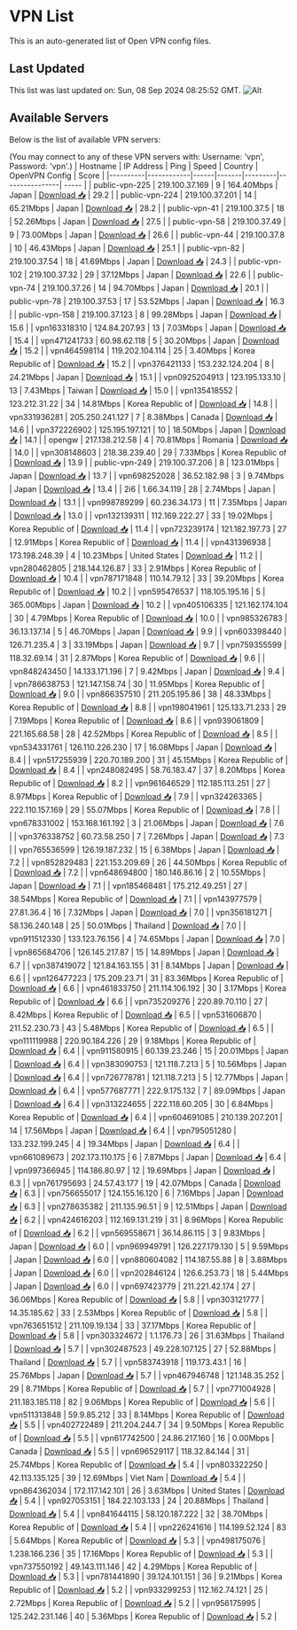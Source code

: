 # VPN List

This is an auto-generated list of Open VPN config files.

## Last Updated

This list was last updated on: Sun, 08 Sep 2024 08:25:52 GMT.
![Alt](https://repobeats.axiom.co/api/embed/186b98318ef1479477931607c1ad7d823f12451f.svg "Repobeats analytics image")

## Available Servers

Below is the list of available VPN servers:

(You may connect to any of these VPN servers with: Username: 'vpn', Password: 'vpn'.)
| Hostname | IP Address | Ping | Speed | Country | OpenVPN Config | Score |
|----------|------------|------|-------|---------|----------------| ----- |
| public-vpn-225 | 219.100.37.169 | 9 | 164.40Mbps | Japan | [Download 📥](./configs/server_0_JP.ovpn) | 29.2 |
| public-vpn-224 | 219.100.37.201 | 14 | 65.21Mbps | Japan | [Download 📥](./configs/server_1_JP.ovpn) | 28.2 |
| public-vpn-41 | 219.100.37.5 | 18 | 52.26Mbps | Japan | [Download 📥](./configs/server_2_JP.ovpn) | 27.5 |
| public-vpn-58 | 219.100.37.49 | 9 | 73.00Mbps | Japan | [Download 📥](./configs/server_3_JP.ovpn) | 26.6 |
| public-vpn-44 | 219.100.37.8 | 10 | 46.43Mbps | Japan | [Download 📥](./configs/server_4_JP.ovpn) | 25.1 |
| public-vpn-82 | 219.100.37.54 | 18 | 41.69Mbps | Japan | [Download 📥](./configs/server_5_JP.ovpn) | 24.3 |
| public-vpn-102 | 219.100.37.32 | 29 | 37.12Mbps | Japan | [Download 📥](./configs/server_6_JP.ovpn) | 22.6 |
| public-vpn-74 | 219.100.37.26 | 14 | 94.70Mbps | Japan | [Download 📥](./configs/server_7_JP.ovpn) | 20.1 |
| public-vpn-78 | 219.100.37.53 | 17 | 53.52Mbps | Japan | [Download 📥](./configs/server_8_JP.ovpn) | 16.3 |
| public-vpn-158 | 219.100.37.123 | 8 | 99.28Mbps | Japan | [Download 📥](./configs/server_9_JP.ovpn) | 15.6 |
| vpn163318310 | 124.84.207.93 | 13 | 7.03Mbps | Japan | [Download 📥](./configs/server_10_JP.ovpn) | 15.4 |
| vpn471241733 | 60.98.62.118 | 5 | 30.20Mbps | Japan | [Download 📥](./configs/server_11_JP.ovpn) | 15.2 |
| vpn464598114 | 119.202.104.114 | 25 | 3.40Mbps | Korea Republic of | [Download 📥](./configs/server_12_KR.ovpn) | 15.2 |
| vpn376421133 | 153.232.124.204 | 8 | 24.21Mbps | Japan | [Download 📥](./configs/server_13_JP.ovpn) | 15.1 |
| vpn0925204913 | 123.195.133.10 | 13 | 7.43Mbps | Taiwan | [Download 📥](./configs/server_14_TW.ovpn) | 15.0 |
| vpn135418552 | 123.212.31.22 | 34 | 14.81Mbps | Korea Republic of | [Download 📥](./configs/server_15_KR.ovpn) | 14.8 |
| vpn331936281 | 205.250.241.127 | 7 | 8.38Mbps | Canada | [Download 📥](./configs/server_16_CA.ovpn) | 14.6 |
| vpn372226902 | 125.195.197.121 | 10 | 18.50Mbps | Japan | [Download 📥](./configs/server_17_JP.ovpn) | 14.1 |
| opengw | 217.138.212.58 | 4 | 70.81Mbps | Romania | [Download 📥](./configs/server_18_RO.ovpn) | 14.0 |
| vpn308148603 | 218.38.239.40 | 29 | 7.33Mbps | Korea Republic of | [Download 📥](./configs/server_19_KR.ovpn) | 13.9 |
| public-vpn-249 | 219.100.37.206 | 8 | 123.01Mbps | Japan | [Download 📥](./configs/server_20_JP.ovpn) | 13.7 |
| vpn698252028 | 36.52.182.98 | 3 | 9.74Mbps | Japan | [Download 📥](./configs/server_21_JP.ovpn) | 13.4 |
| 2i6 | 1.66.34.119 | 28 | 2.74Mbps | Japan | [Download 📥](./configs/server_22_JP.ovpn) | 13.1 |
| vpn998789299 | 60.236.34.173 | 11 | 7.35Mbps | Japan | [Download 📥](./configs/server_23_JP.ovpn) | 13.0 |
| vpn132139311 | 112.169.222.27 | 33 | 19.02Mbps | Korea Republic of | [Download 📥](./configs/server_24_KR.ovpn) | 11.4 |
| vpn723239174 | 121.182.197.73 | 27 | 12.91Mbps | Korea Republic of | [Download 📥](./configs/server_25_KR.ovpn) | 11.4 |
| vpn431396938 | 173.198.248.39 | 4 | 10.23Mbps | United States | [Download 📥](./configs/server_26_US.ovpn) | 11.2 |
| vpn280462805 | 218.144.126.87 | 33 | 2.91Mbps | Korea Republic of | [Download 📥](./configs/server_27_KR.ovpn) | 10.4 |
| vpn787171848 | 110.14.79.12 | 33 | 39.20Mbps | Korea Republic of | [Download 📥](./configs/server_28_KR.ovpn) | 10.2 |
| vpn595476537 | 118.105.195.16 | 5 | 365.00Mbps | Japan | [Download 📥](./configs/server_29_JP.ovpn) | 10.2 |
| vpn405106335 | 121.162.174.104 | 30 | 4.79Mbps | Korea Republic of | [Download 📥](./configs/server_30_KR.ovpn) | 10.0 |
| vpn985326783 | 36.13.137.14 | 5 | 46.70Mbps | Japan | [Download 📥](./configs/server_31_JP.ovpn) | 9.9 |
| vpn603398440 | 126.71.235.4 | 3 | 33.19Mbps | Japan | [Download 📥](./configs/server_32_JP.ovpn) | 9.7 |
| vpn759355599 | 118.32.69.14 | 31 | 2.87Mbps | Korea Republic of | [Download 📥](./configs/server_33_KR.ovpn) | 9.6 |
| vpn848243450 | 14.133.171.196 | 7 | 9.42Mbps | Japan | [Download 📥](./configs/server_34_JP.ovpn) | 9.4 |
| vpn786638753 | 121.147.158.74 | 30 | 11.95Mbps | Korea Republic of | [Download 📥](./configs/server_35_KR.ovpn) | 9.0 |
| vpn866357510 | 211.205.195.86 | 38 | 48.33Mbps | Korea Republic of | [Download 📥](./configs/server_36_KR.ovpn) | 8.8 |
| vpn198041961 | 125.133.71.233 | 29 | 7.19Mbps | Korea Republic of | [Download 📥](./configs/server_37_KR.ovpn) | 8.6 |
| vpn939061809 | 221.165.68.58 | 28 | 42.52Mbps | Korea Republic of | [Download 📥](./configs/server_38_KR.ovpn) | 8.5 |
| vpn534331761 | 126.110.226.230 | 17 | 16.08Mbps | Japan | [Download 📥](./configs/server_39_JP.ovpn) | 8.4 |
| vpn517255939 | 220.70.189.200 | 31 | 45.15Mbps | Korea Republic of | [Download 📥](./configs/server_40_KR.ovpn) | 8.4 |
| vpn248082495 | 58.76.183.47 | 37 | 8.20Mbps | Korea Republic of | [Download 📥](./configs/server_41_KR.ovpn) | 8.2 |
| vpn961646529 | 112.185.113.251 | 27 | 8.97Mbps | Korea Republic of | [Download 📥](./configs/server_42_KR.ovpn) | 7.9 |
| vpn324263365 | 222.110.157.169 | 29 | 55.07Mbps | Korea Republic of | [Download 📥](./configs/server_43_KR.ovpn) | 7.8 |
| vpn678331002 | 153.168.161.192 | 3 | 21.06Mbps | Japan | [Download 📥](./configs/server_44_JP.ovpn) | 7.6 |
| vpn376338752 | 60.73.58.250 | 7 | 7.26Mbps | Japan | [Download 📥](./configs/server_45_JP.ovpn) | 7.3 |
| vpn765536599 | 126.19.187.232 | 15 | 6.38Mbps | Japan | [Download 📥](./configs/server_46_JP.ovpn) | 7.2 |
| vpn852829483 | 221.153.209.69 | 26 | 44.50Mbps | Korea Republic of | [Download 📥](./configs/server_47_KR.ovpn) | 7.2 |
| vpn648694800 | 180.146.86.16 | 2 | 10.55Mbps | Japan | [Download 📥](./configs/server_48_JP.ovpn) | 7.1 |
| vpn185468481 | 175.212.49.251 | 27 | 38.54Mbps | Korea Republic of | [Download 📥](./configs/server_49_KR.ovpn) | 7.1 |
| vpn143977579 | 27.81.36.4 | 16 | 7.32Mbps | Japan | [Download 📥](./configs/server_50_JP.ovpn) | 7.0 |
| vpn356181271 | 58.136.240.148 | 25 | 50.01Mbps | Thailand | [Download 📥](./configs/server_51_TH.ovpn) | 7.0 |
| vpn911512330 | 133.123.76.156 | 4 | 74.65Mbps | Japan | [Download 📥](./configs/server_52_JP.ovpn) | 7.0 |
| vpn865684706 | 126.145.217.87 | 15 | 14.89Mbps | Japan | [Download 📥](./configs/server_53_JP.ovpn) | 6.7 |
| vpn387419072 | 121.84.163.155 | 31 | 8.14Mbps | Japan | [Download 📥](./configs/server_54_JP.ovpn) | 6.6 |
| vpn126477223 | 175.209.23.71 | 31 | 83.36Mbps | Korea Republic of | [Download 📥](./configs/server_55_KR.ovpn) | 6.6 |
| vpn461833750 | 211.114.106.192 | 30 | 3.17Mbps | Korea Republic of | [Download 📥](./configs/server_56_KR.ovpn) | 6.6 |
| vpn735209276 | 220.89.70.110 | 27 | 8.42Mbps | Korea Republic of | [Download 📥](./configs/server_57_KR.ovpn) | 6.5 |
| vpn531606870 | 211.52.230.73 | 43 | 5.48Mbps | Korea Republic of | [Download 📥](./configs/server_58_KR.ovpn) | 6.5 |
| vpn111119988 | 220.90.184.226 | 29 | 9.18Mbps | Korea Republic of | [Download 📥](./configs/server_59_KR.ovpn) | 6.4 |
| vpn911580915 | 60.139.23.246 | 15 | 20.01Mbps | Japan | [Download 📥](./configs/server_60_JP.ovpn) | 6.4 |
| vpn383090753 | 121.118.7.213 | 5 | 10.56Mbps | Japan | [Download 📥](./configs/server_61_JP.ovpn) | 6.4 |
| vpn726778781 | 121.118.7.213 | 5 | 12.77Mbps | Japan | [Download 📥](./configs/server_62_JP.ovpn) | 6.4 |
| vpn577687771 | 222.9.175.132 | 7 | 89.09Mbps | Japan | [Download 📥](./configs/server_63_JP.ovpn) | 6.4 |
| vpn313224655 | 222.118.60.205 | 30 | 6.84Mbps | Korea Republic of | [Download 📥](./configs/server_64_KR.ovpn) | 6.4 |
| vpn604691085 | 210.139.207.201 | 14 | 17.56Mbps | Japan | [Download 📥](./configs/server_65_JP.ovpn) | 6.4 |
| vpn795051280 | 133.232.199.245 | 4 | 19.34Mbps | Japan | [Download 📥](./configs/server_66_JP.ovpn) | 6.4 |
| vpn661089673 | 202.173.110.175 | 6 | 7.87Mbps | Japan | [Download 📥](./configs/server_67_JP.ovpn) | 6.4 |
| vpn997366945 | 114.186.80.97 | 12 | 19.69Mbps | Japan | [Download 📥](./configs/server_68_JP.ovpn) | 6.3 |
| vpn761795693 | 24.57.43.177 | 19 | 42.07Mbps | Canada | [Download 📥](./configs/server_69_CA.ovpn) | 6.3 |
| vpn756655017 | 124.155.16.120 | 6 | 7.16Mbps | Japan | [Download 📥](./configs/server_70_JP.ovpn) | 6.3 |
| vpn278635382 | 211.135.96.51 | 9 | 12.51Mbps | Japan | [Download 📥](./configs/server_71_JP.ovpn) | 6.2 |
| vpn424616203 | 112.169.131.219 | 31 | 8.96Mbps | Korea Republic of | [Download 📥](./configs/server_72_KR.ovpn) | 6.2 |
| vpn569558671 | 36.14.86.115 | 3 | 9.83Mbps | Japan | [Download 📥](./configs/server_73_JP.ovpn) | 6.0 |
| vpn969949791 | 126.227.179.130 | 5 | 9.59Mbps | Japan | [Download 📥](./configs/server_74_JP.ovpn) | 6.0 |
| vpn880604082 | 114.187.55.88 | 8 | 3.88Mbps | Japan | [Download 📥](./configs/server_75_JP.ovpn) | 6.0 |
| vpn202846124 | 126.6.253.73 | 18 | 5.44Mbps | Japan | [Download 📥](./configs/server_76_JP.ovpn) | 6.0 |
| vpn697423779 | 211.221.42.174 | 27 | 36.06Mbps | Korea Republic of | [Download 📥](./configs/server_77_KR.ovpn) | 5.8 |
| vpn303121777 | 14.35.185.62 | 33 | 2.53Mbps | Korea Republic of | [Download 📥](./configs/server_78_KR.ovpn) | 5.8 |
| vpn763651512 | 211.109.19.134 | 33 | 37.17Mbps | Korea Republic of | [Download 📥](./configs/server_79_KR.ovpn) | 5.8 |
| vpn303324672 | 1.1.176.73 | 26 | 31.63Mbps | Thailand | [Download 📥](./configs/server_80_TH.ovpn) | 5.7 |
| vpn302487523 | 49.228.107.125 | 27 | 52.88Mbps | Thailand | [Download 📥](./configs/server_81_TH.ovpn) | 5.7 |
| vpn583743918 | 119.173.43.1 | 16 | 25.76Mbps | Japan | [Download 📥](./configs/server_82_JP.ovpn) | 5.7 |
| vpn467946748 | 121.148.35.252 | 29 | 8.71Mbps | Korea Republic of | [Download 📥](./configs/server_83_KR.ovpn) | 5.7 |
| vpn771004928 | 211.183.185.118 | 82 | 9.06Mbps | Korea Republic of | [Download 📥](./configs/server_84_KR.ovpn) | 5.6 |
| vpn511313848 | 59.9.85.212 | 33 | 8.14Mbps | Korea Republic of | [Download 📥](./configs/server_85_KR.ovpn) | 5.5 |
| vpn402722489 | 211.204.244.7 | 34 | 9.50Mbps | Korea Republic of | [Download 📥](./configs/server_86_KR.ovpn) | 5.5 |
| vpn617742500 | 24.86.217.160 | 16 | 0.00Mbps | Canada | [Download 📥](./configs/server_87_CA.ovpn) | 5.5 |
| vpn696529117 | 118.32.84.144 | 31 | 25.74Mbps | Korea Republic of | [Download 📥](./configs/server_88_KR.ovpn) | 5.4 |
| vpn803322250 | 42.113.135.125 | 39 | 12.69Mbps | Viet Nam | [Download 📥](./configs/server_89_VN.ovpn) | 5.4 |
| vpn864362034 | 172.117.142.101 | 26 | 3.63Mbps | United States | [Download 📥](./configs/server_90_US.ovpn) | 5.4 |
| vpn927053151 | 184.22.103.133 | 24 | 20.88Mbps | Thailand | [Download 📥](./configs/server_91_TH.ovpn) | 5.4 |
| vpn841644115 | 58.120.187.222 | 32 | 38.70Mbps | Korea Republic of | [Download 📥](./configs/server_92_KR.ovpn) | 5.4 |
| vpn226241616 | 114.199.52.124 | 83 | 5.64Mbps | Korea Republic of | [Download 📥](./configs/server_93_KR.ovpn) | 5.3 |
| vpn498175076 | 1.238.166.236 | 35 | 17.16Mbps | Korea Republic of | [Download 📥](./configs/server_94_KR.ovpn) | 5.3 |
| vpn737550192 | 49.143.111.146 | 42 | 4.29Mbps | Korea Republic of | [Download 📥](./configs/server_95_KR.ovpn) | 5.3 |
| vpn781441890 | 39.124.101.151 | 36 | 9.21Mbps | Korea Republic of | [Download 📥](./configs/server_96_KR.ovpn) | 5.2 |
| vpn933299253 | 112.162.74.121 | 25 | 2.72Mbps | Korea Republic of | [Download 📥](./configs/server_97_KR.ovpn) | 5.2 |
| vpn956175995 | 125.242.231.146 | 40 | 5.36Mbps | Korea Republic of | [Download 📥](./configs/server_98_KR.ovpn) | 5.2 |

